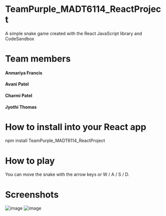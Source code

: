 # TeamPurple_MADT6114_ReactProject
 A simple snake game created with the React JavaScript library and CodeSandbox

# Team members
  #### Anmariya Francis
  #### Avani Patel
  #### Charmi Patel
  #### Jyothi Thomas
  
# How to install into your React app
 npm install TeamPurple_MADT6114_ReactProject 
 
# How to play
   You can move the snake with the arrow keys or W / A / S / D.
# Screenshots
![image](https://user-images.githubusercontent.com/60163786/112019214-983a7f80-8b05-11eb-970b-ae642f260b7c.png)
![image](https://user-images.githubusercontent.com/60163786/112019462-d59f0d00-8b05-11eb-8e6c-02addb6aaebf.png)



